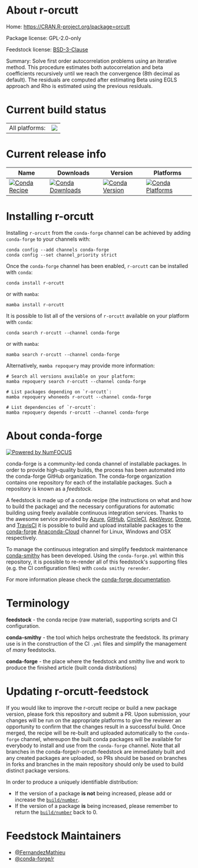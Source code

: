 About r-orcutt
==============

Home: https://CRAN.R-project.org/package=orcutt

Package license: GPL-2.0-only

Feedstock license: [BSD-3-Clause](https://github.com/conda-forge/r-orcutt-feedstock/blob/main/LICENSE.txt)

Summary: Solve first order autocorrelation problems using an iterative method. This procedure estimates both autocorrelation and beta coefficients recursively until we reach the convergence (8th decimal as default). The residuals are computed after estimating Beta using EGLS approach and Rho is estimated using the previous residuals.

Current build status
====================


<table><tr><td>All platforms:</td>
    <td>
      <a href="https://dev.azure.com/conda-forge/feedstock-builds/_build/latest?definitionId=11452&branchName=main">
        <img src="https://dev.azure.com/conda-forge/feedstock-builds/_apis/build/status/r-orcutt-feedstock?branchName=main">
      </a>
    </td>
  </tr>
</table>

Current release info
====================

| Name | Downloads | Version | Platforms |
| --- | --- | --- | --- |
| [![Conda Recipe](https://img.shields.io/badge/recipe-r--orcutt-green.svg)](https://anaconda.org/conda-forge/r-orcutt) | [![Conda Downloads](https://img.shields.io/conda/dn/conda-forge/r-orcutt.svg)](https://anaconda.org/conda-forge/r-orcutt) | [![Conda Version](https://img.shields.io/conda/vn/conda-forge/r-orcutt.svg)](https://anaconda.org/conda-forge/r-orcutt) | [![Conda Platforms](https://img.shields.io/conda/pn/conda-forge/r-orcutt.svg)](https://anaconda.org/conda-forge/r-orcutt) |

Installing r-orcutt
===================

Installing `r-orcutt` from the `conda-forge` channel can be achieved by adding `conda-forge` to your channels with:

```
conda config --add channels conda-forge
conda config --set channel_priority strict
```

Once the `conda-forge` channel has been enabled, `r-orcutt` can be installed with `conda`:

```
conda install r-orcutt
```

or with `mamba`:

```
mamba install r-orcutt
```

It is possible to list all of the versions of `r-orcutt` available on your platform with `conda`:

```
conda search r-orcutt --channel conda-forge
```

or with `mamba`:

```
mamba search r-orcutt --channel conda-forge
```

Alternatively, `mamba repoquery` may provide more information:

```
# Search all versions available on your platform:
mamba repoquery search r-orcutt --channel conda-forge

# List packages depending on `r-orcutt`:
mamba repoquery whoneeds r-orcutt --channel conda-forge

# List dependencies of `r-orcutt`:
mamba repoquery depends r-orcutt --channel conda-forge
```


About conda-forge
=================

[![Powered by
NumFOCUS](https://img.shields.io/badge/powered%20by-NumFOCUS-orange.svg?style=flat&colorA=E1523D&colorB=007D8A)](https://numfocus.org)

conda-forge is a community-led conda channel of installable packages.
In order to provide high-quality builds, the process has been automated into the
conda-forge GitHub organization. The conda-forge organization contains one repository
for each of the installable packages. Such a repository is known as a *feedstock*.

A feedstock is made up of a conda recipe (the instructions on what and how to build
the package) and the necessary configurations for automatic building using freely
available continuous integration services. Thanks to the awesome service provided by
[Azure](https://azure.microsoft.com/en-us/services/devops/), [GitHub](https://github.com/),
[CircleCI](https://circleci.com/), [AppVeyor](https://www.appveyor.com/),
[Drone](https://cloud.drone.io/welcome), and [TravisCI](https://travis-ci.com/)
it is possible to build and upload installable packages to the
[conda-forge](https://anaconda.org/conda-forge) [Anaconda-Cloud](https://anaconda.org/)
channel for Linux, Windows and OSX respectively.

To manage the continuous integration and simplify feedstock maintenance
[conda-smithy](https://github.com/conda-forge/conda-smithy) has been developed.
Using the ``conda-forge.yml`` within this repository, it is possible to re-render all of
this feedstock's supporting files (e.g. the CI configuration files) with ``conda smithy rerender``.

For more information please check the [conda-forge documentation](https://conda-forge.org/docs/).

Terminology
===========

**feedstock** - the conda recipe (raw material), supporting scripts and CI configuration.

**conda-smithy** - the tool which helps orchestrate the feedstock.
                   Its primary use is in the construction of the CI ``.yml`` files
                   and simplify the management of *many* feedstocks.

**conda-forge** - the place where the feedstock and smithy live and work to
                  produce the finished article (built conda distributions)


Updating r-orcutt-feedstock
===========================

If you would like to improve the r-orcutt recipe or build a new
package version, please fork this repository and submit a PR. Upon submission,
your changes will be run on the appropriate platforms to give the reviewer an
opportunity to confirm that the changes result in a successful build. Once
merged, the recipe will be re-built and uploaded automatically to the
`conda-forge` channel, whereupon the built conda packages will be available for
everybody to install and use from the `conda-forge` channel.
Note that all branches in the conda-forge/r-orcutt-feedstock are
immediately built and any created packages are uploaded, so PRs should be based
on branches in forks and branches in the main repository should only be used to
build distinct package versions.

In order to produce a uniquely identifiable distribution:
 * If the version of a package **is not** being increased, please add or increase
   the [``build/number``](https://docs.conda.io/projects/conda-build/en/latest/resources/define-metadata.html#build-number-and-string).
 * If the version of a package **is** being increased, please remember to return
   the [``build/number``](https://docs.conda.io/projects/conda-build/en/latest/resources/define-metadata.html#build-number-and-string)
   back to 0.

Feedstock Maintainers
=====================

* [@FernandezMathieu](https://github.com/FernandezMathieu/)
* [@conda-forge/r](https://github.com/conda-forge/r/)

